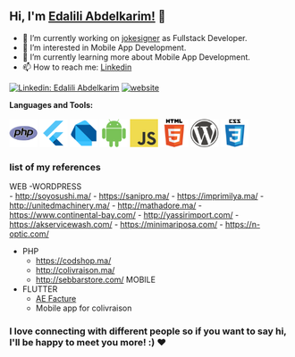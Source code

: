 <!---
edalili/edalili is a ✨ special ✨ repository because its `README.md` (this file) appears on your GitHub profile.
You can click the Preview link to take a look at your changes.
--->
## Hi, I'm [Edalili Abdelkarim!](https://edaliliabdelkarim.com) 👋


- 🔭 I’m currently working on <a href="http://jokesigner.com/">jokesigner</a> as Fullstack Developer.
- 👀 I’m interested in Mobile App Development.
- 🌱 I’m currently learning more about Mobile App Development.
- 📫 How to reach me: [Linkedin](https://www.linkedin.com/in/edalili-abdelkarim-325ba21a2/)

[![Linkedin: Edalili Abdelkarim](https://img.shields.io/badge/-imthepk-blue?style=flat-square&logo=Linkedin&logoColor=white&link=https://www.linkedin.com/in/edalili-abdelkarim-325ba21a2//)](https://www.linkedin.com/in/edalili-abdelkarim-325ba21a2/)
[![website](https://img.shields.io/badge/PortfolioWebsite-pawan.live-2648ff?style=flat-square&logo=google-chrome)](https://edaliliabdelkarim.com/)


**Languages and Tools:**</br></br>
<code><img height="50" src="https://raw.githubusercontent.com/github/explore/80688e429a7d4ef2fca1e82350fe8e3517d3494d/topics/php/php.png"></code>
<code><img height="50" src="https://raw.githubusercontent.com/github/explore/80688e429a7d4ef2fca1e82350fe8e3517d3494d/topics/flutter/flutter.png"></code>
<code><img height="50" src="https://raw.githubusercontent.com/github/explore/80688e429a7d4ef2fca1e82350fe8e3517d3494d/topics/dart/dart.png"></code>
<code><img height="50" src="https://raw.githubusercontent.com/github/explore/80688e429a7d4ef2fca1e82350fe8e3517d3494d/topics/android/android.png"></code>
<code><img height="50" src="https://raw.githubusercontent.com/github/explore/80688e429a7d4ef2fca1e82350fe8e3517d3494d/topics/javascript/javascript.png"></code>
<code><img height="50" src="https://raw.githubusercontent.com/github/explore/80688e429a7d4ef2fca1e82350fe8e3517d3494d/topics/html/html.png"></code>
<code><img height="50" src="https://raw.githubusercontent.com/github/explore/80688e429a7d4ef2fca1e82350fe8e3517d3494d/topics/wordpress/wordpress.png"></code>
<code><img height="50" src="https://raw.githubusercontent.com/github/explore/80688e429a7d4ef2fca1e82350fe8e3517d3494d/topics/css/css.png"></code>

<div align="left">

### list of my references </br>
WEB
  -WORDPRESS</br>
      - http://soyosushi.ma/
      - https://sanipro.ma/
      - https://imprimilya.ma/
      - http://unitedmachinery.ma/
      - http://mathadore.ma/
      - https://www.continental-bay.com/
      - http://yassirimport.com/
      - https://akservicewash.com/
      - https://minimariposa.com/
      - https://n-optic.com/
  - PHP
      - https://codshop.ma/
      - http://colivraison.ma/
      - http://sebbarstore.com/
MOBILE
  - FLUTTER
      - <a href="https://play.google.com/store/apps/details?id=ma.aefacture.aefacture" /> AE Facture </a>
      - Mobile app for colivraison
</div>


<div align="centre">

### I love connecting with different people so if you want to say hi, I'll be happy to meet you more! :) ❤
  
</div>

